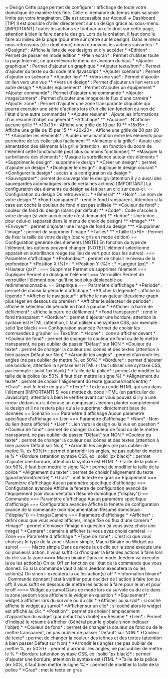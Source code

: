 = Design Cette page permet de configurer l'affichage de toute votre
domotique de manière très fine. Celle-ci demande du temps mais sa seule
limite est votre imagination. Elle est accessible par Acceuil -&gt;
Dashboard \[TIP\] Il est possible d'aller directement sur un design
grâce au sous-menu. \[IMPORTANT\] Toutes les actions se font par un clic
droit sur cette page, attention à bien le faire dans le design. Lors de
la création, il faut donc le faire au milieu de la page (pour être sûr
d'être sur le design). Dans le menu nous retrouvons (clic droit donc)
nous retrouvons les actions suivantes : \* \*Designs\* : Affiche la
liste de vos designs et d'y accéder \* \*Edition\* : Permet de passer en
mode édition \* \*Plein ecran\* : Permet d'utiliser toute la page
Internet, ce qui enlèvera le menu de Jeedom du haut \* \*Ajouter
graphique\* : Permet d'ajouter un graphique \* \*Ajouter texte/html\* :
Permet d'ajouter du texte ou du code html/javascript \* \*Ajouter
scénario\* : Permet d'ajouter un scénario \* \*Ajouter lien\* \*\*
\*Vers une vue\* : Permet d'ajouter un lien vers une vue \*\* \*Vers un
design\* : Permet d'ajouter un lien vers un autre design \* \*Ajouter
équipement\* : Permet d'ajouter un équipement \* \*Ajouter commande\* :
Permet d'ajouter une commande \* \*Ajouter image/caméra\* : Permet
d'ajouter une image ou le flux d'une caméra \* \*Ajouter zone\* : Permet
d'ajouter une zone transparante cliquable qui pourra executer une série
d'actions lors d'un clic (en fonction ou non de l'état d'une autre
commande) \* \*Ajouter résumé\* : Ajoute les informations d'un résumé
d'objet ou général \* \*Affichage\* \*\* \*Aucune\* : N'affiche aucune
grille \*\* \*10x10\* : Affiche une grille de 10 par 10 \*\* \*15x15\* :
Affiche une grille de 15 par 15 \*\* \*20x20\* : Affiche une grille de
20 par 20 \*\* \*Aimanter les éléments\* : Ajoute une aimantation entre
les éléments pour permettre de les coller plus facilement \*\*
\*Aimanter à la grille\* : Ajoute une aimantation des éléments à la
grille (attention : en fonction du zoom de l'élément cette fonctionalité
peut plus ou moins fonctionner) \*\* \*Masquer la surbrillance des
éléments\* : Masque la surbrillance autour des éléments \* \*Supprimer
le design\* : supprime le design \* \*Créer un design\* : permet
d'ajouter un design \* \*Dupliquer le design\* : duplique le design
courant \* \*Configurer le design\* : accès à la configuration du design
\* \*Sauvegarder\* : permet de sauvegarder le design (attention il y a
aussi des sauvegardes automatiques lors de certaines actions)
\[IMPORTANT\] La configuration des éléments du désign se fait par un
clic sur ceux-ci. == Configuration du design On retrouve ici : \*
\*Général\* \*\* \*Nom\* : Le nom de votre design \*\* \*Fond
transparent\* : rend le fond transparent. Attention si la case est coché
la couleur de fond n'est pas utilisée \*\* \*Couleur de fond\* : couleur
de fond du design (blanc par défaut) \*\* \*Code\* : Code d'accès à
votre design (si vide aucun code n'est demandé) \*\* \*Icône\* : Une
icône pour celui-ci (apparait dans le menu de choix de design) \*\*
\*Image\* \*\*\* \*Envoyer\* : permet d'ajouter une image de fond au
design \*\*\* \*Supprimer l'image\* : permet de supprimer l'image \*
\*Tailles\* \*\* \*Taille (LxH)\* : Permet de fixer la taille de votre
design (cadre gris en mode édition) == Configuration générale des
éléments \[NOTE\] En fonction du type de l'élément, les options peuvent
changer. \[NOTE\] L'élément sélectionné apparait en surbrillance rouge
(au lieu de vert pour tous les autres). === Paramètre d'affichage \*
\*Profondeur\* : permet de choisir le niveau de la profondeur \*
\*Position X (%)\* : \* \*Position Y (%)\* : \* \*Largeur (px)\* : \*
\*Hauteur (px)\* : === Supprimer Permet de supprimer l'élément ===
Dupliquer Permet de dupliquer l'élément === Verrouiller Permet de
verrouiller l'élément pour qu'il ne soit plus déplaçable ou
redimmensionnable. == Graphique === Paramètre d'affichage \* \*Période\*
: permet de choisir la période d'affichage \* \*Afficher la légende\* :
affiche la légende \* \*Afficher le navigateur\* : affiche le navigateur
(deuxième graph plus léger en dessous du premier) \* \*Afficher le
sélecteur de période\* : affiche le sélecteur de période en haut à
gauche \* \*Afficher la barre de défilement\* : affiche la barre de
défilement \* \*Fond transparent\* : rend le fond transparent \*
\*Bordure\* : permet d'ajouter une bordure, attention la syntaxe est
HTML (attention, il faut utiliser une syntaxe CSS, par exemple : solid
1px black) === Configuration avancée Permet de choisir les commandes à
grapher == Text/html \* \*Icone\* : Icone à afficher devant \* \*Couleur
de fond\* : permet de changer la couleur de fond ou de le mettre
transparent, ne pas oublier de passer "Défaut" sur NON \* \*Couleur du
texte\* : permet de changer la couleur des icônes et des textes
(attention à bien passer Défaut sur Non) \* \*Arrondir les angles\* :
permet d'arrondir les angles (ne pas oublier de mettre %, ex 50%) \*
\*Bordure\* : permet d'ajouter une bordure, attention la syntaxe est
HTML (il faut utiliser une syntaxe CSS, par exemple : solid 1px black)
\* \*Taille de la police\* : permet de modifier la taille de la police
(ex 50%, il faut bien mettre le signe %) \* \*Alignement du texte\* :
permet de choisir l'alignement du texte (gauche/droit/centré) \*
\*Gras\* : met le texte en gras \* \*Texte\* : Texte au code HTML qui
sera dans l'élément \[IMPORTANT\] Si vous mettez du code HTML (en
particulier du Javascript), attention à bien le vérifier avant car vous
pouvez si il y a une erreur dedans ou si il écrase un composant Jeedom
planter completement le design et il ne restera plus qu'a le supprimer
directement base de données == Scénario === Paramètre d'affichage Aucun
paramètre spécifique d'affichage == Lien === Paramètre d'affichage \*
\*Nom\* : Nom du lien (texte affiché) \* \*Lien\* : Lien vers le design
ou la vue en question \* \*Couleur de fond\* : permet de changer la
couleur de fond ou de le mettre transparent, ne pas oublier de passer
"Défaut" sur NON \* \*Couleur du texte\* : permet de changer la couleur
des icônes et des textes (attention à bien passer Défaut sur Non) \*
\*Arrondir les angles (ne pas oublier de mettre %, ex 50%)\* : permet
d'arrondir les angles, ne pas oublier de mettre le % \* \*Bordure
(attention syntaxe CSS, ex : solid 1px black)\* : permet d'ajouter une
bordure, attention la syntaxe est HTML \* \*Taille de la police (ex 50%,
il faut bien mettre le signe %)\* : permet de modifier la taille de la
police \* \*Alignement du texte\* : permet de choisir l'alignement du
texte (gauche/droit/centré) \* \*Gras\* : met le texte en gras ==
Equipement === Paramètre d'affichage Aucun paramètre spécifique
d'affichage === Configuration avancée Affiche la fenetre de
configuration avancé de l'équipement (voir documentation Résumé
domotique ("display")) == Commande === Paramètre d'affichage Aucun
paramètre spécifique d'affichage === Configuration avancée Affiche la
fenetre de configuration avancé de la commande (voir documentation
Résumé domotique ("display")) == Image/Caméra === Paramètre d'affichage
\* \*Afficher\* : défini ceux que vous voulez afficher, image fixe ou
flux d'une caméra \* \*Image\* : permet d'envoyer l'image en question
(si vous avez choisi une image) \* \*Caméra\* : caméra à afficher (si
vous avez choisi caméra) == Zone === Paramètre d'affichage \* \*Type de
zone\* : C'est ici que vous choissez le type de la zone : Macro simple,
Macro Binaire ou Widget au survol ==== Macro simple Dans ce mode la un
clic sur la zone execute une ou plusieurs action. Il vous suffit ici
d'indiquer la liste des actions à faire lors du clic sur la zone ====
Macro binaire Dans ce mode Jeedom va executer la ou les action(s) On ou
Off en fonction de l'état de la commande que vous donnez. Ex si la
commande vaut 0 alors Jeedom executera la ou les action(s) On sinon il
executera la ou les action(s) off \* \*Information binaire\* : Commande
donnant l'état à verifier pour decider de l'action à faire (on ou off)
Il vous suffit en dessous de mettre les actions à faire pour le on et
pour le off ==== Widget au survol Dans ce mode lors du survole ou du
clic dans la zone jeedom vous affichera le widget en question \*
\*Equipement\* : widget à afficher lors du survole ou du clic \*
\*Afficher au survol\* : si coché affiche le widget au survol \*
\*Afficher sur un clic\* : si coché alors le widget est affiché au clic
\* \*Position\* : permet de choisir l'emplacement d'apparition du widget
(par defaut bas droite) == Résumé \* \*Lien\* : Permet d'indiqué le
résumé à afficher (Général pour le globale sinon indiquer l'objet) \*
\*Couleur de fond\* : permet de changer la couleur de fond ou de le
mettre transparent, ne pas oublier de passer "Défaut" sur NON \*
\*Couleur du texte\* : permet de changer la couleur des icônes et des
textes (attention à bien passer Défaut sur Non) \* \*Arrondir les angles
(ne pas oublier de mettre %, ex 50%)\* : permet d'arrondir les angles,
ne pas oublier de mettre le % \* \*Bordure (attention syntaxe CSS, ex :
solid 1px black)\* : permet d'ajouter une bordure, attention la syntaxe
est HTML \* \*Taille de la police (ex 50%, il faut bien mettre le signe
%)\* : permet de modifier la taille de la police \* \*Gras\* : met le
texte en gras
